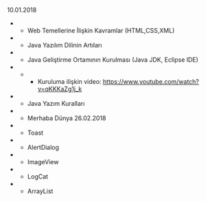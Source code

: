 10.01.2018
- - Web Temellerine İlişkin Kavramlar (HTML,CSS,XML)
- - Java Yazılım Dilinin Artıları
- - Java Geliştirme Ortamının Kurulması (Java JDK, Eclipse IDE)
- - - Kuruluma ilişkin video: https://www.youtube.com/watch?v=qKKKaZg1j_k
- - Java Yazım Kuralları
- - Merhaba Dünya
26.02.2018
- - Toast
- - AlertDialog
- - ImageView
- - LogCat
- - ArrayList
